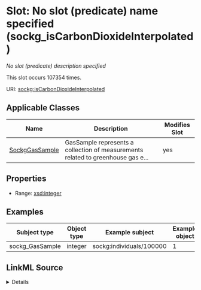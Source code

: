 

# Slot: No slot (predicate) name specified (sockg_isCarbonDioxideInterpolated)


_No slot (predicate) description specified_






This slot occurs 107354 times.


URI: [sockg:isCarbonDioxideInterpolated](https://idir.uta.edu/sockg-ontology/docs/isCarbonDioxideInterpolated)



<!-- no inheritance hierarchy -->





## Applicable Classes

| Name | Description | Modifies Slot |
| --- | --- | --- |
| [SockgGasSample](../classes/SockgGasSample.md) | GasSample represents a collection of measurements related to greenhouse gas e... |  yes  |







## Properties

* Range: [xsd:integer](http://www.w3.org/2001/XMLSchema#integer)






## Examples

| Subject type | Object type | Example subject | Example object | Occurrences |
| --- | --- | --- | --- | --- |
| sockg_GasSample | integer | sockg:individuals/100000 | 1 | 107354 |




## LinkML Source

<details>

```yaml
name: sockg_isCarbonDioxideInterpolated
annotations:
  count:
    tag: count
    value: 107354
description: No slot (predicate) description specified
title: No slot (predicate) name specified
examples:
- object:
    example_object: '1'
    example_object_type: integer
    example_predicate: sockg:isCarbonDioxideInterpolated
    example_subject: sockg:individuals/100000
    example_subject_type: sockg_GasSample
from_schema: soc-kg
rank: 1000
domain: sockg_GasSample
slot_uri: sockg:isCarbonDioxideInterpolated
alias: sockg_isCarbonDioxideInterpolated
domain_of:
- sockg_GasSample
range: integer

```
</details>